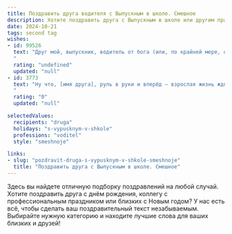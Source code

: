 ```yaml
---
title: Поздравить друга водителя с Выпускным в школе. Смешное
description: Хотите поздравить друга с Выпускным в школе или другим праздником? Наш ИИ создаст незабываемое поздравление, а вы обязательно выделитесь среди других.  
date: 2024-10-21
tags: second tag
wishes:
- id: 99526
  text: "Друг мой, выпускник, водитель от бога (или, по крайней мере, от автошколы)!  Поздравляю с окончанием школы!  Теперь, вместо контрольных по алгебре, тебя ждут только контрольные на дороге –  и, надеюсь, с меньшим количеством двойных оценок.  Пусть твоя жизнь будет такой же гладкой, как идеальный асфальт, а количество штрафов – минимальным (хотя, признайся, пару веселых историй из жизни водителя нам с тобой ещё предстоит услышать!). Ура!
  "
  rating: "undefined"
  updated: "null"
- id: 3773
  text: "Ну что, [имя друга], руль в руки и вперёд – взрослая жизнь ждёт! Хоть в школе ты и не зубрил ПДД, желаю тебе всегда находить правильный маршрут к успеху. Зелёного света на всех поворотах судьбы и поменьше лихих гаишников на твоём пути! Поздравляю с выпуском!
  "
  rating: "0"
  updated: "null"

selectedValues:
  recipients: "druga"
  holidays: "s-vypusknym-v-shkole"
  professions: "voditel"
  style: "smeshnoje"

links:
- slug: "pozdravit-druga-s-vypusknym-v-shkole-smeshnoje"
  title: "Поздравить друга с Выпускным в школе. Смешное"
---
```


Здесь вы найдете отличную подборку поздравлений на любой случай. 
Хотите поздравить друга с днём рождения, коллегу с профессиональным праздником или близких с Новым годом? У нас есть всё, чтобы сделать ваш поздравительный текст незабываемым. Выбирайте нужную категорию и находите лучшие слова для ваших близких и друзей!
